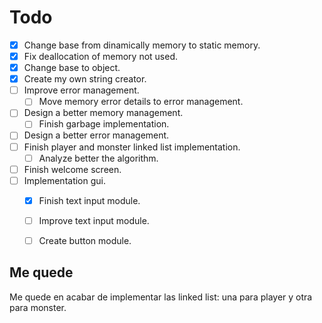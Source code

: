 # Todo

- [x] Change base from dinamically memory to static memory.
- [x] Fix deallocation of memory not used.
- [x] Change base to object.
- [x] Create my own string creator.
- [ ] Improve error management.
  - [ ] Move memory error details to error management.
- [ ] Design a better memory management.
  - [ ] Finish garbage implementation.
- [ ] Design a better error management.
- [ ] Finish player and monster linked list implementation.
  - [ ] Analyze better the algorithm.
- [ ] Finish welcome screen.
- [ ] Implementation gui.
  - [x] Finish text input module.
  - [ ] Improve text input module.
  - [ ] Create button module.


## Me quede

Me quede en acabar de implementar las linked list: una para player y otra para monster.
